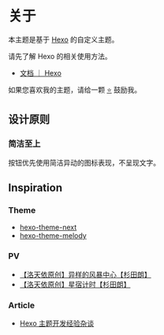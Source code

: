 # 关于

本主题是基于 [Hexo](https://hexo.io) 的自定义主题。

请先了解 Hexo 的相关使用方法。

- [文档 ｜ Hexo](https://hexo.io/zh-cn/docs/)

如果您喜欢我的主题，请给一颗 [:star:](https://github.com/YunYouJun/hexo-theme-yun) 鼓励我。

## 设计原则

### 简洁至上

按钮优先使用简洁异动的图标表现，不呈现文字。

## Inspiration

### Theme

- [hexo-theme-next](https://github.com/theme-next/hexo-theme-next)
- [hexo-theme-melody](https://github.com/Molunerfinn/hexo-theme-melody)

### PV

- [【洛天依原创】异样的风暴中心【杉田朗】](https://www.bilibili.com/video/av4018008)
- [【洛天依原创】星宿计时【杉田朗】](https://www.bilibili.com/video/av7036967)

### Article

- [Hexo 主题开发经验杂谈](https://molunerfinn.com/make-a-hexo-theme/)
